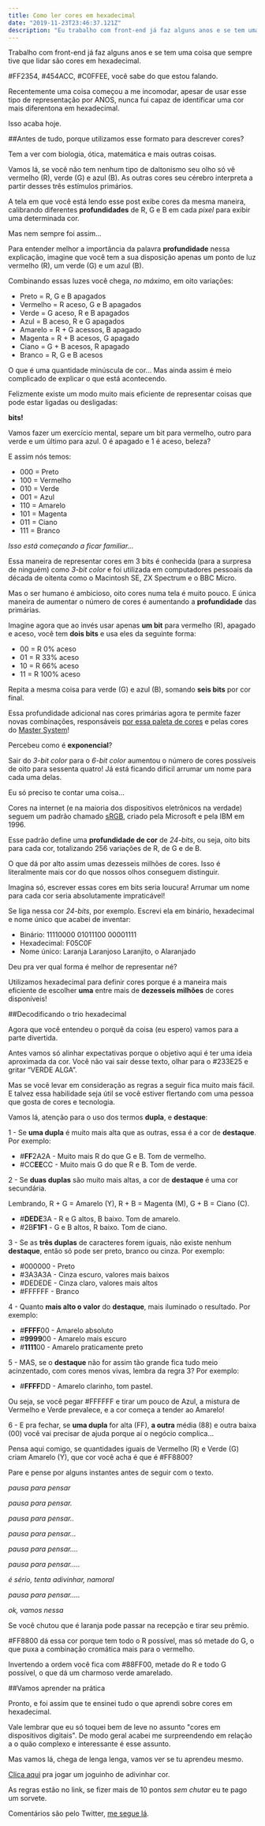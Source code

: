 ```yaml
---
title: Como ler cores em hexadecimal
date: "2019-11-23T23:46:37.121Z"
description: "Eu trabalho com front-end já faz alguns anos e se tem uma coisa que eu sempre tive que lidar são cores em hexadecimal. Nesse texto eu compartilho o que aprendi e deixo uma ~surpresa~ no final."
---
```


Trabalho com front-end já faz alguns anos e se tem uma coisa que sempre tive que lidar são cores em hexadecimal.

\#FF2354, #454ACC, #C0FFEE, você sabe do que estou falando.

Recentemente uma coisa começou a me incomodar, apesar de usar esse tipo de representação por ANOS, nunca fui capaz de identificar uma cor mais diferentona em hexadecimal.

Isso acaba hoje.

##Antes de tudo, porque utilizamos esse formato para descrever cores?

Tem a ver com biologia, ótica, matemática e mais outras coisas.

Vamos lá, se você não tem nenhum tipo de daltonismo seu olho só vê vermelho (R), verde (G) e azul (B). As outras cores seu cérebro interpreta a partir desses três estímulos primários.

A tela em que você está lendo esse post exibe cores da mesma maneira, calibrando diferentes **profundidades** de R, G e B em cada _pixel_ para exibir uma determinada cor.

Mas nem sempre foi assim...

Para entender melhor a importância da palavra **profundidade** nessa explicação, imagine que você tem a sua disposição apenas um ponto de luz vermelho (R), um verde (G) e um azul (B). 

Combinando essas luzes você chega, _no máximo_, em oito variações:

- Preto = R, G e B apagados
- Vermelho = R aceso, G e B apagados
- Verde = G aceso, R e B apagados
- Azul = B aceso, R e G apagados
- Amarelo = R + G acessos, B apagado
- Magenta = R + B acesos, G apagado
- Ciano = G + B acesos, R apagado
- Branco = R, G e B acesos

O que é uma quantidade minúscula de cor... Mas ainda assim é meio complicado de explicar o que está acontecendo.

Felizmente existe um modo muito mais eficiente de representar coisas que pode estar ligadas ou desligadas: 

**bits!**

Vamos fazer um exercício mental, separe um bit para vermelho, outro para verde e um último para azul. 0 é apagado e 1 é aceso, beleza?

E assim nós temos:

- 000 = Preto
- 100 = Vermelho
- 010 = Verde 
- 001 = Azul
- 110 = Amarelo
- 101 = Magenta
- 011 = Ciano
- 111 = Branco

_Isso está começando a ficar familiar..._

Essa maneira de representar cores em 3 bits é conhecida (para a surpresa de ninguém) como _3-bit color_ e foi utilizada em computadores pessoais da década de oitenta como o Macintosh SE, ZX Spectrum e o BBC Micro.

Mas o ser humano é ambicioso, oito cores numa tela é muito pouco. E única maneira de aumentar o número de cores é aumentando a **profundidade** das primárias.

Imagine agora que ao invés usar apenas **um bit** para vermelho (R), apagado e aceso, você tem **dois bits** e usa eles da seguinte forma:

- 00 = R 0% aceso
- 01 = R 33% aceso
- 10 = R 66% aceso
- 11 = R 100% aceso

Repita a mesma coisa para verde (G) e azul (B), somando **seis bits** por cor final.

Essa profundidade adicional nas cores primárias agora te permite fazer novas combinações, responsáveis [por essa paleta de cores](https://lospec.com/palette-list/6-bit-rgb) e pelas cores do [Master System](https://en.wikipedia.org/wiki/Master_System#Technical_specifications)!

Percebeu como é **exponencial**? 

Sair do _3-bit color_ para o _6-bit color_ aumentou o número de cores possíveis de oito para sessenta quatro! Já está ficando difícil arrumar um nome para cada uma delas.

Eu só preciso te contar uma coisa... 

Cores na internet (e na maioria dos dispositivos eletrônicos na verdade) seguem um padrão chamado [sRGB](https://en.wikipedia.org/wiki/SRGB), criado pela Microsoft e pela IBM em 1996.

Esse padrão define uma **profundidade de cor** de _24-bits_, ou seja, oito bits para cada cor, totalizando 256 variações de R, de G e de B.

O que dá por alto assim umas dezesseis milhões de cores. Isso é literalmente mais cor do que nossos olhos conseguem distinguir.

Imagina só, escrever essas cores em bits seria loucura! Arrumar um nome para cada cor seria absolutamente impraticável!  

Se liga nessa cor _24-bits_, por exemplo. Escrevi ela em binário, hexadecimal e nome único que acabei de inventar:

- Binário: 11110000 01011100 00001111 
- Hexadecimal: F05C0F
- Nome único: Laranja Laranjoso Laranjito, o Alaranjado

Deu pra ver qual forma é melhor de representar né?

Utilizamos hexadecimal para definir cores porque é a maneira mais eficiente de escolher **uma** entre mais de **dezesseis milhões** de cores disponíveis!

##Decodificando o trio hexadecimal

Agora que você entendeu o porquê da coisa (eu espero) vamos para a parte divertida. 

Antes vamos só alinhar expectativas porque o objetivo aqui é ter uma ideia aproximada da cor. Você não vai sair desse texto, olhar para o #233E25 e gritar “VERDE ALGA”.

Mas se você levar em consideração as regras a seguir fica muito mais fácil. E talvez essa habilidade seja útil se você estiver flertando com uma pessoa que gosta de cores e tecnologia.

Vamos lá, atenção para o uso dos termos **dupla**, e **destaque**:

1 - Se **uma dupla** é muito mais alta que as outras, essa é a cor de **destaque**. Por exemplo:

- \#**FF**2A2A - Muito mais R do que G e B. Tom de vermelho.
- \#CC**EE**CC - Muito mais G do que R e B. Tom de verde.


2 - Se **duas duplas** são muito mais altas, a cor de **destaque** é uma cor secundária. 

Lembrando, R + G = Amarelo (Y), R + B = Magenta (M), G + B  = Ciano (C).

- \#**DEDE**3A - R e G altos, B baixo. Tom de amarelo.
- \#2B**F1F1** - G e B altos, R baixo. Tom de ciano.

3 - Se as **três duplas** de caracteres forem iguais, não existe nenhum **destaque**, então só pode ser preto, branco ou cinza. Por exemplo:

- \#000000 - Preto
- \#3A3A3A - Cinza escuro, valores mais baixos
- \#DEDEDE - Cinza claro, valores mais altos
- \#FFFFFF - Branco

4 - Quanto **mais alto o valor** do **destaque**, mais iluminado o resultado. Por exemplo:

- \#**FFFF**00 - Amarelo absoluto
- \#**9999**00 - Amarelo mais escuro
- \#**1111**00 - Amarelo praticamente preto

5 - MAS, se o **destaque** não for assim tão grande fica tudo meio acinzentado, com cores menos vivas, lembra da regra 3? Por exemplo:

- \#**FFFF**DD - Amarelo clarinho, tom pastel. 

Ou seja, se você pegar #FFFFFF e tirar um pouco de Azul, a mistura de Vermelho e Verde prevalece, e a cor começa a tender ao Amarelo!

6 - E pra fechar, se **uma dupla** for alta (FF), **a outra** média (88) e outra baixa (00) você vai precisar de ajuda porque aí o negócio complica...

Pensa aqui comigo, se quantidades iguais de Vermelho (R) e Verde (G) criam Amarelo (Y), que cor você acha é que é #FF8800?

Pare e pense por alguns instantes antes de seguir com o texto.

_pausa para pensar_

_pausa para pensar._

_pausa para pensar.._

_pausa para pensar..._

_pausa para pensar...._

_pausa para pensar....._

_é sério, tenta adivinhar, namoral_

_pausa para pensar....._

_ok, vamos nessa_

Se você chutou que é laranja pode passar na recepção e tirar seu prêmio. 

\#FF8800 dá essa cor porque tem todo o R possível, mas só metade do G, o que puxa a combinação cromática mais para o vermelho.

Invertendo a ordem você fica com #88FF00, metade do R e todo G possível, o que dá um charmoso verde amarelado.

##Vamos aprender na prática

Pronto, e foi assim que te ensinei tudo o que aprendi sobre cores em hexadecimal. 

Vale lembrar que eu só toquei bem de leve no assunto "cores em dispositivos digitais". De modo geral acabei me surpreendendo em relação a o quão complexo e interessante é esse assunto.

Mas vamos lá, chega de lenga lenga, vamos ver se tu aprendeu mesmo.

[Clica aqui](https://paladini.dev/hexadexa) pra jogar um joguinho de adivinhar cor.

As regras estão no link, se fizer mais de 10 pontos _sem chutar_ eu te pago um sorvete.

Comentários são pelo Twitter, [me segue lá](https://paladini.dev/hexadexa)<a>.